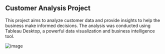 ## Customer Analysis Project

This project aims to analyze customer data and provide insights to help the business make informed decisions. The analysis was conducted using Tableau Desktop, a powerful data visualization and business intelligence tool.

![image](https://github.com/itskipronoh/Customer-Analysis-Tableau/assets/133237638/e5f5b86d-1615-4bca-b744-9a0bcef9e8d1)
